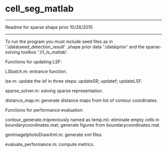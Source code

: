 # cell_seg_matlab
******************************************************
Readme for sparse shape prior
10/26/2015
******************************************************
To run the program you must include seed files as in '.\data\seed_detection_result\' ,shape prior data '.\data\prior\' and the sparse-solving toolbox '.\l1_ls_matlab\'.

Functions for updating LSF:

LSbatch.m: entrance function. 

lse.m: update the lsf in three steps: updateSR; updatef; updateLSF.

sparse_solver.m: solving sparse representation.

distance_map.m: generate distance maps from list of contour coordinates.

Functions for performance evaluation:

contour_generate.m(previously named as temp.m): eliminate empty cells in boundarycoordinates.mat; generate figures from boundarycoordinates.mat.

genImageIphotoDrawXml.m: generate xml files.

evaluate_performance.m: compute metrics.
